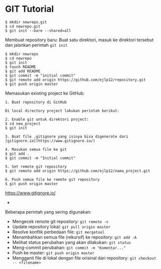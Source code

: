 # GIT Tutorial

```
$ mkdir newrepo.git
$ cd newrepo.git
$ git init --bare --shared=all
```

Membuat repository baru: Buat satu direktori, masuk ke direktori tersebut dan jalankan perintah `git init`

```
$ mkdir newrepo
$ cd newrepo
$ git init
$ touch README
$ git add README
$ git commit -m "initial commit"
$ git remote add origin https://github.com/ejlp12/repository.git
$ git push origin master
```

Memasukan existing project ke GitHub:

```
1. Buat repository di GitHub

Di local directory project lakukan perintah berikut:

2. Enable git untuk direktori project:
$ cd new_project
$ git init

3. Buat file .gitignore yang isinya bisa digenerate dari [gitignore.io](https://www.gitignore.io/)

4. Masukan semua file ke git
$ git add .
$ git commit -m "Initial commit"

5. Set remote git repository
$ git remote add origin https://github.com/ejlp12/nama_project.git

6. Push semua file ke remote git repository
$ git push origin master
```


https://www.gitignore.io/

+ 



Beberapa perintah yang sering digunakan:

- Mengecek remote git repository: `git remote -v`
- Update repository lokal: `git pull origin master`
- Resolve konflik perbedaan file: `git mergetool`
- Menambahkan semua file (rekursif) ke repository: `git add -A `
- Melihat status perubahan yang akan dilakukan: `git status`
- Meng-commit perubahan: `git commit -m "Komentar..."`
- Push ke master: `git push origin master`
- Mengganti file di lokal dengan file orisinal dari repository: `git checkout -- <filename>`

